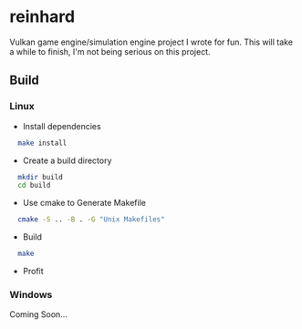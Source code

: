 # reinhard

Vulkan game engine/simulation engine project I wrote for fun. This will take a while to finish, I'm not being serious on this project.

## Build
### Linux
- Install dependencies
```bash
  make install
```
- Create a build directory
```bash
  mkdir build
  cd build
```
- Use cmake to Generate Makefile
```bash
  cmake -S .. -B . -G "Unix Makefiles"
```
- Build
```bash
  make
```
- Profit

### Windows
Coming Soon...

